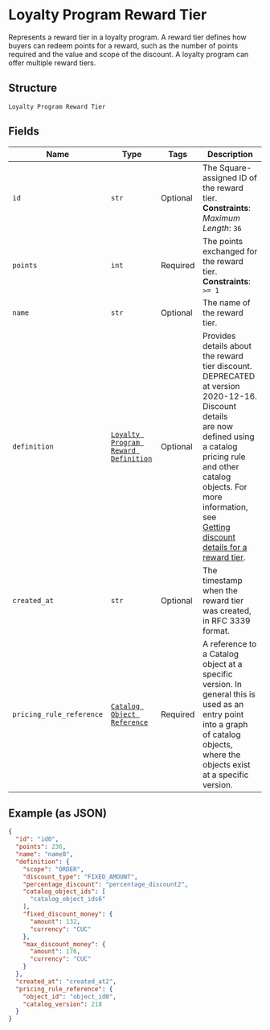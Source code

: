 
# Loyalty Program Reward Tier

Represents a reward tier in a loyalty program. A reward tier defines how buyers can redeem points for a reward, such as the number of points required and the value and scope of the discount. A loyalty program can offer multiple reward tiers.

## Structure

`Loyalty Program Reward Tier`

## Fields

| Name | Type | Tags | Description |
|  --- | --- | --- | --- |
| `id` | `str` | Optional | The Square-assigned ID of the reward tier.<br>**Constraints**: *Maximum Length*: `36` |
| `points` | `int` | Required | The points exchanged for the reward tier.<br>**Constraints**: `>= 1` |
| `name` | `str` | Optional | The name of the reward tier. |
| `definition` | [`Loyalty Program Reward Definition`](../../doc/models/loyalty-program-reward-definition.md) | Optional | Provides details about the reward tier discount. DEPRECATED at version 2020-12-16. Discount details<br>are now defined using a catalog pricing rule and other catalog objects. For more information, see<br>[Getting discount details for a reward tier](https://developer.squareup.com/docs/loyalty-api/loyalty-rewards#get-discount-details). |
| `created_at` | `str` | Optional | The timestamp when the reward tier was created, in RFC 3339 format. |
| `pricing_rule_reference` | [`Catalog Object Reference`](../../doc/models/catalog-object-reference.md) | Required | A reference to a Catalog object at a specific version. In general this is<br>used as an entry point into a graph of catalog objects, where the objects exist<br>at a specific version. |

## Example (as JSON)

```json
{
  "id": "id0",
  "points": 236,
  "name": "name0",
  "definition": {
    "scope": "ORDER",
    "discount_type": "FIXED_AMOUNT",
    "percentage_discount": "percentage_discount2",
    "catalog_object_ids": [
      "catalog_object_ids6"
    ],
    "fixed_discount_money": {
      "amount": 132,
      "currency": "CUC"
    },
    "max_discount_money": {
      "amount": 176,
      "currency": "CUC"
    }
  },
  "created_at": "created_at2",
  "pricing_rule_reference": {
    "object_id": "object_id0",
    "catalog_version": 218
  }
}
```


